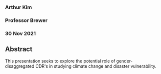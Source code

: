 ### Arthur Kim
### Professor Brewer
### 30 Nov 2021

## Abstract

This presentation seeks to explore the potential role of gender-disaggregated CDR's in studying climate change and disaster vulnerability.  
